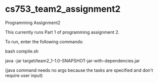 # cs753_team2_assignment2
Programming Assignment2


This currently runs Part 1 of programming assignment 2.

To run, enter the following commands:

bash compile.sh

java -jar target/team2_1-1.0-SNAPSHOT-jar-with-dependencies.jar 

(java command needs no args because the tasks are specified and don't require user input)


